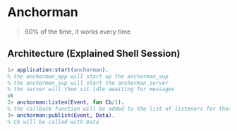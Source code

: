 # Anchorman
> 60% of the time, it works every time

## Architecture (Explained Shell Session)

```erlang
1> application:start(anchorman).
% the anchorman_app will start up the anchorman_sup
% the anchorman_sup will start the anchorman_server
% the server will then sit idle awaiting for messages
ok
2> anchorman:listen(Event, fun Cb/1).
% the callback function will be added to the list of listeners for that event
3> anchorman:publish(Event, Data).
% Cb will be called with Data
```
